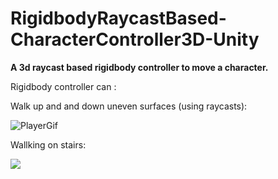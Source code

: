 # RigidbodyRaycastBased-CharacterController3D-Unity

<b>A 3d raycast based rigidbody controller to move a character.</b>

Rigidbody controller can :

Walk up and and down uneven surfaces (using raycasts):

![PlayerGif](https://github.com/chetan-code/RigidbodyRaycastBased-CharacterController3D-Unity/blob/master/Assets/GithubGifs/PlayerGif.gif)

Wallking on stairs:

![](https://github.com/chetan-code/RigidbodyRaycastBased-CharacterController3D-Unity/blob/master/Assets/GithubGifs/walkingstairs.gif)
